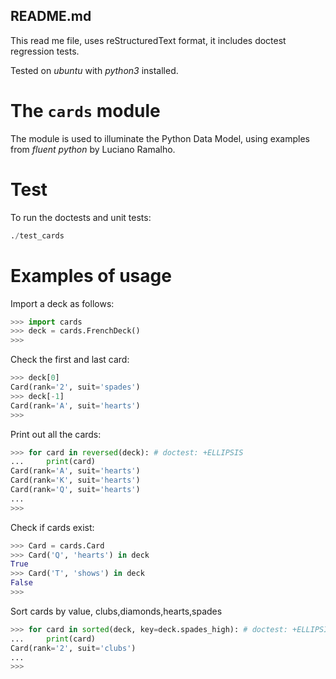 ## README.md

This read me file, uses reStructuredText format,
it includes doctest regression tests.

Tested on *ubuntu* with *python3* installed.

# The ``cards`` module

The module is used to illuminate the Python Data Model,
using examples from *fluent python* by Luciano Ramalho.


# Test
To run the doctests and unit tests: 
```Python
./test_cards
```

# Examples of usage
Import a deck as follows:
```Python
>>> import cards
>>> deck = cards.FrenchDeck()
>>>
```

Check the first and last card:
```Python
>>> deck[0]
Card(rank='2', suit='spades')
>>> deck[-1]
Card(rank='A', suit='hearts')
>>>
```

Print out all the cards:
```Python
>>> for card in reversed(deck): # doctest: +ELLIPSIS
...     print(card)  
Card(rank='A', suit='hearts')
Card(rank='K', suit='hearts')
Card(rank='Q', suit='hearts')
...
>>>
```

Check if cards exist:
```Python
>>> Card = cards.Card
>>> Card('Q', 'hearts') in deck
True
>>> Card('T', 'shows') in deck
False
>>> 
```

Sort cards by value, clubs,diamonds,hearts,spades
```Python
>>> for card in sorted(deck, key=deck.spades_high): # doctest: +ELLIPSIS
...     print(card)
Card(rank='2', suit='clubs')
...
>>>
```
